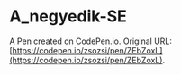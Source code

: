 # A_negyedik-SE

A Pen created on CodePen.io. Original URL: [https://codepen.io/zsozsi/pen/ZEbZoxL](https://codepen.io/zsozsi/pen/ZEbZoxL).



